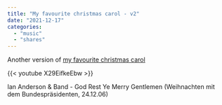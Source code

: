 ```yaml
---
title: "My favourite christmas carol - v2"
date: "2021-12-17"
categories:
  - "music"
  - "shares"
---
```


Another version of [my favourite christmas carol](https://blog.pitermarx.com/2020/12/my-favourite-christmas-carol/)

{{< youtube X29EifkeEbw >}}

Ian Anderson & Band - God Rest Ye Merry Gentlemen (Weihnachten mit dem Bundespräsidenten, 24.12.06)
